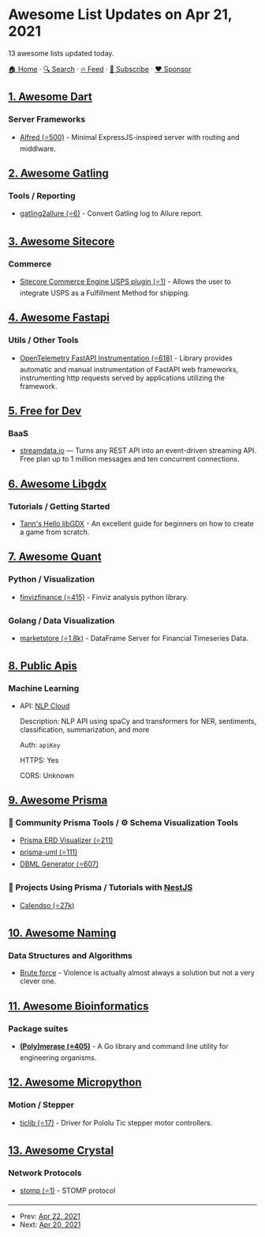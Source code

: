 # Awesome List Updates on Apr 21, 2021

13 awesome lists updated today.

[🏠 Home](/README.md) · [🔍 Search](https://www.trackawesomelist.com/search/) · [🔥 Feed](https://www.trackawesomelist.com/rss.xml) · [📮 Subscribe](https://trackawesomelist.us17.list-manage.com/subscribe?u=d2f0117aa829c83a63ec63c2f&id=36a103854c) · [❤️  Sponsor](https://github.com/sponsors/theowenyoung)



## [1. Awesome Dart](/content/yissachar/awesome-dart/README.md)

### Server Frameworks

*   [Alfred (⭐500)](https://github.com/rknell/alfred) - Minimal ExpressJS-inspired server with routing and middlware.

## [2. Awesome Gatling](/content/aliesbelik/awesome-gatling/README.md)

### Tools / Reporting

*   [gatling2allure (⭐6)](https://github.com/biski/gatling2allure) - Convert Gatling log to Allure report.

## [3. Awesome Sitecore](/content/MartinMiles/awesome-sitecore/README.md)

### Commerce

*   [Sitecore Commerce Engine USPS plugin (⭐1)](https://github.com/XCentium/SC-Plugin-USPS) - Allows the user to integrate USPS as a Fulfillment Method for shipping.

## [4. Awesome Fastapi](/content/mjhea0/awesome-fastapi/README.md)

### Utils / Other Tools

*   [OpenTelemetry FastAPI Instrumentation (⭐618)](https://github.com/open-telemetry/opentelemetry-python-contrib/tree/main/instrumentation/opentelemetry-instrumentation-fastapi) - Library provides automatic and manual instrumentation of FastAPI web frameworks, instrumenting http requests served by applications utilizing the framework.

## [5. Free for Dev](/content/ripienaar/free-for-dev/README.md)

### BaaS

*   [streamdata.io](https://streamdata.io/) — Turns any REST API into an event-driven streaming API. Free plan up to 1 million messages and ten concurrent connections.

## [6. Awesome Libgdx](/content/rafaskb/awesome-libgdx/README.md)

### Tutorials / Getting Started

*   [Tann's Hello libGDX](https://colourtann.github.io/HelloLibgdx/) - An excellent guide for beginners on how to create a game from scratch.

## [7. Awesome Quant](/content/wilsonfreitas/awesome-quant/README.md)

### Python / Visualization

*   [finvizfinance (⭐415)](https://github.com/lit26/finvizfinance) - Finviz analysis python library.

### Golang / Data Visualization

*   [marketstore (⭐1.8k)](https://github.com/alpacahq/marketstore) - DataFrame Server for Financial Timeseries Data.

## [8. Public Apis](/content/public-apis/public-apis/README.md)

### Machine Learning

- API: [NLP Cloud](https://nlpcloud.io)

  Description: NLP API using spaCy and transformers for NER, sentiments, classification, summarization, and more

  Auth: `apiKey`

  HTTPS: Yes

  CORS: Unknown



## [9. Awesome Prisma](/content/catalinmiron/awesome-prisma/README.md)

### :safety_vest: Community Prisma Tools / :gear: Schema Visualization Tools

*   [Prisma ERD Visualizer (⭐211)](https://github.com/skn0tt/prisma-erd)
*   [prisma-uml (⭐111)](https://github.com/emyann/prisma-uml)
*   [DBML Generator (⭐607)](https://github.com/notiz-dev/prisma-dbml-generator)

### :space_invader: Projects Using Prisma / Tutorials with [NestJS](https://nestjs.com/)

*   [Calendso (⭐27k)](https://github.com/calendso/calendso)

## [10. Awesome Naming](/content/gruhn/awesome-naming/README.md)

### Data Structures and Algorithms

*   [Brute force](https://en.m.wikipedia.org/wiki/Brute-force_search) - Violence is actually almost always a solution but not a very clever one.

## [11. Awesome Bioinformatics](/content/danielecook/Awesome-Bioinformatics/README.md)

### Package suites

*   **[(Poly)merase (⭐405)](https://github.com/TimothyStiles/poly)** - A Go library and command line utility for engineering organisms.

## [12. Awesome Micropython](/content/mcauser/awesome-micropython/README.md)

### Motion / Stepper

*   [ticlib (⭐17)](https://github.com/jphalip/ticlib) - Driver for Pololu Tic stepper motor controllers.

## [13. Awesome Crystal](/content/veelenga/awesome-crystal/README.md)

### Network Protocols

*   [stomp (⭐1)](https://github.com/spider-gazelle/stomp) - STOMP protocol

---

- Prev: [Apr 22, 2021](/content/2021/04/22/README.md)
- Next: [Apr 20, 2021](/content/2021/04/20/README.md)
